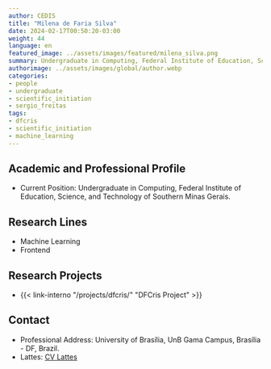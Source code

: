 ```yaml
---
author: CEDIS
title: "Milena de Faria Silva"
date: 2024-02-17T00:50:20-03:00
weight: 44
language: en
featured_image: ../assets/images/featured/milena_silva.png
summary: Undergraduate in Computing, Federal Institute of Education, Science, and Technology of Southern Minas Gerais
authorimage: ../assets/images/global/author.webp
categories: 
- people
- undergraduate
- scientific_initiation
- sergio_freitas
tags: 
- dfcris
- scientific_initiation
- machine_learning
---
```

## Academic and Professional Profile
- Current Position: Undergraduate in Computing, Federal Institute of Education, Science, and Technology of Southern Minas Gerais.

## Research Lines
- Machine Learning
- Frontend

## Research Projects
- {{< link-interno "/projects/dfcris/" "DFCris Project" >}}

## Contact
- Professional Address: University of Brasília, UnB Gama Campus, Brasília - DF, Brazil.
- Lattes: [CV Lattes](http://lattes.cnpq.br/3773267134438950)